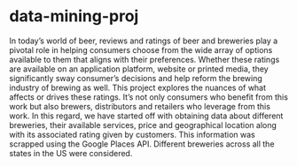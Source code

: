 # data-mining-proj
In today’s world of beer, reviews and ratings of beer and breweries play a pivotal role in helping consumers choose from the wide array of options available to them that aligns with their preferences. Whether these ratings are available on an application platform, website or printed media, they significantly sway consumer’s decisions and help reform the brewing industry of brewing as well. This project explores the nuances of what affects or drives these ratings. It’s not only consumers who benefit from this work but also brewers, distributors and retailers who leverage from this work. In this regard, we have started off with obtaining data about different breweries, their available services, price and geographical location along with its associated rating given by customers. This information was scrapped using the Google Places API. Different breweries across all the states in the US were considered. 
